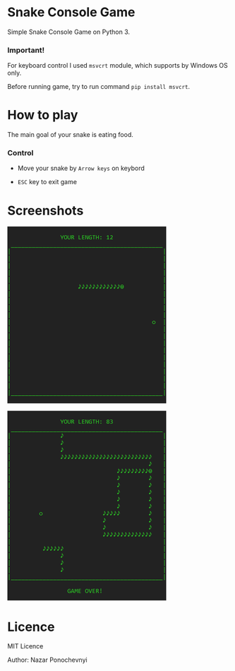 # Snake Console Game
Simple Snake Console Game on Python 3.

### Important!
For keyboard control I used `msvcrt` module, which supports by Windows OS only.

Before running game, try to run command `pip install msvcrt`.

# How to play
The main goal of your snake is eating food.

### Control
* Move your snake by `Arrow keys` on keybord

* `ESC` key to exit game

# Screenshots
![Screenshot 1](https://github.com/NazarPonochevnyi/Snake-Console-Game/raw/master/screenshots/1.png)

![Screenshot 2](https://github.com/NazarPonochevnyi/Snake-Console-Game/raw/master/screenshots/2.png)

# Licence
MIT Licence

Author: Nazar Ponochevnyi
